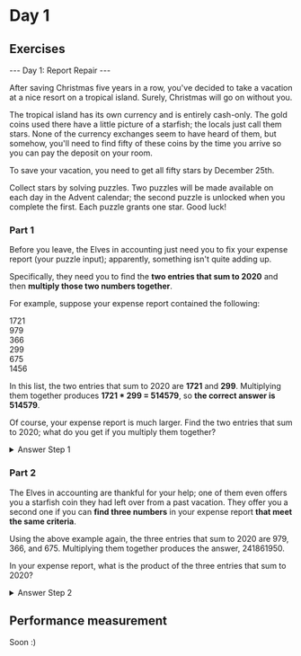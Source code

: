 # Day 1


## Exercises

--- Day 1: Report Repair ---

After saving Christmas five years in a row, you've decided to take a vacation at a nice resort on a tropical island. Surely, Christmas will go on without you.

The tropical island has its own currency and is entirely cash-only. The gold coins used there have a little picture of a starfish; the locals just call them stars. None of the currency exchanges seem to have heard of them, but somehow, you'll need to find fifty of these coins by the time you arrive so you can pay the deposit on your room.

To save your vacation, you need to get all fifty stars by December 25th.

Collect stars by solving puzzles. Two puzzles will be made available on each day in the Advent calendar; the second puzzle is unlocked when you complete the first. Each puzzle grants one star. Good luck!

### Part 1

Before you leave, the Elves in accounting just need you to fix your expense report (your puzzle input); apparently, something isn't quite adding up.

Specifically, they need you to find the **two entries that sum to 2020** and then **multiply those two numbers together**.

For example, suppose your expense report contained the following:

1721  
979  
366  
299  
675  
1456  


In this list, the two entries that sum to 2020 are **1721** and **299**. Multiplying them together produces **1721 * 299 = 514579**, so **the correct answer is 514579**.

Of course, your expense report is much larger. Find the two entries that sum to 2020; what do you get if you multiply them together?

<details>
  <summary>Answer Step 1</summary> 
  
  **Your puzzle answer was 1019371.**
  
</details>

### Part 2

The Elves in accounting are thankful for your help; one of them even offers you a starfish coin they had left over from a past vacation. 
They offer you a second one if you can **find three numbers** in your expense report **that meet the same criteria**.

Using the above example again, the three entries that sum to 2020 are 979, 366, and 675. Multiplying them together produces the answer, 241861950.

In your expense report, what is the product of the three entries that sum to 2020?

<details>
  <summary>Answer Step 2</summary> 
  
  **Your puzzle answer was 278064990.**
  
</details>

## Performance measurement

Soon :)
